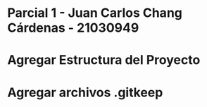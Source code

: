 # Parcial 1 - Juan Carlos Chang Cárdenas - 21030949
# Agregar Estructura del Proyecto
# Agregar archivos .gitkeep
